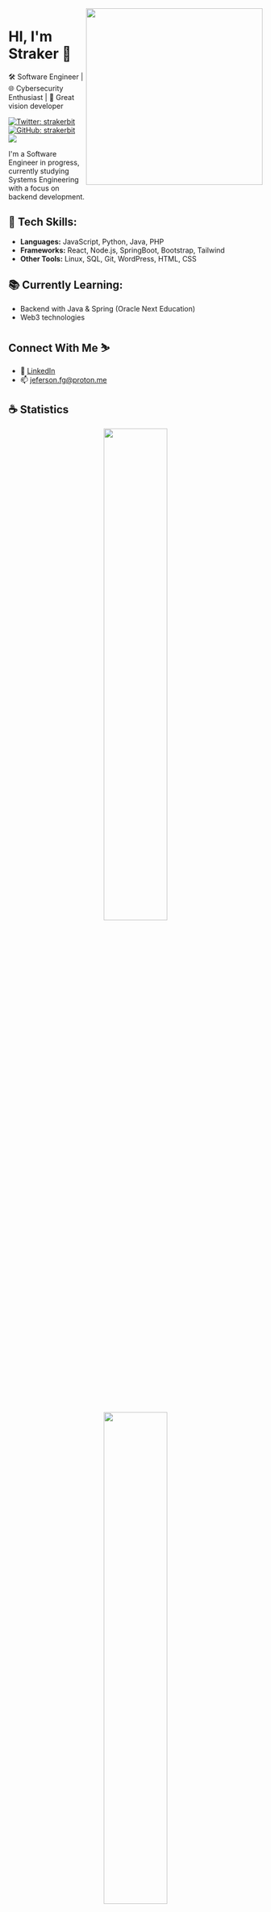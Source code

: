 <img align='right' src="https://i.pinimg.com/originals/33/bd/d7/33bdd73f8ed677ef20a71935341b5c22.gif" width="350" >
<h1>HI, I'm Straker 👋 </h1> 
  
🛠️ Software Engineer | 🌐 Cybersecurity Enthusiast | 💎 Great vision developer

<p align="center">
    
</p>

[![Twitter: strakerbit](https://img.shields.io/twitter/follow/strakerbit?style=social&color=black)](https://twitter.com/fuentesgja)
[![GitHub: strakerbit](https://img.shields.io/github/followers/strakerbit?label=follow&style=social&color=black)](https://github.com/strakerbit)
<img src="https://komarev.com/ghpvc/?username=strakerbit&color=blueviolet"/>

I'm a Software Engineer in progress, currently studying Systems Engineering with a focus on backend development.

## 🚀 Tech Skills:
- **Languages:** JavaScript, Python, Java, PHP  
- **Frameworks:** React, Node.js, SpringBoot, Bootstrap, Tailwind
- **Other Tools:** Linux, SQL, Git, WordPress, HTML, CSS  

## 📚 Currently Learning:
- Backend with Java & Spring (Oracle Next Education)
- Web3 technologies

## Connect With Me ⛷️

- 💼 [LinkedIn](https://www.linkedin.com/in/jefersonfg/)  
- 📫 jeferson.fg@proton.me
<h2>☕ Statistics</h2>
<p align="center">
  <img height="50%" width="auto" src ="https://github-readme-stats.vercel.app/api?username=strakerbit&show_icons=true&count_private=true&theme=material-palenight&hide_border=true&hide=issues,contribs&bg_color=00000000">
  <img height="50%" width="auto" src ="https://github-readme-stats.vercel.app/api/top-langs/?username=strakerbit&layout=compact&hide_border=true&theme=material-palenight&bg_color=00000000&langs_count=6&hide=jupyter%20notebook,tex,css,php&exclude_repo=Pacman-AI">
</p>
